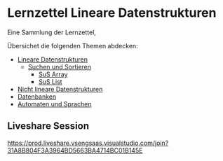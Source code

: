 # Lernzettel Lineare Datenstrukturen
Eine Sammlung der Lernzettel, 

Übersichet die folgenden Themen abdecken:

 - [Lineare Datenstrukturen](./Lineare%20Datenstrukturen.md)
   - [Suchen und Sortieren](./sus/README.md)
     - [SuS Array](./sus/SuS%20Array.md)
     - [SuS List](./sus/SuS%20List.md)
 - [Nicht lineare Datenstrukturen](./Nicht%20lineare%20Datenstrukturen.md)
 - [Datenbanken](./Datenbanken.md)
 - [Automaten und Sprachen](./Automaten%20und%20Sprachen.md)

## Liveshare Session

https://prod.liveshare.vsengsaas.visualstudio.com/join?31A8B804F3A3964BD5663BA4714BC01B145E